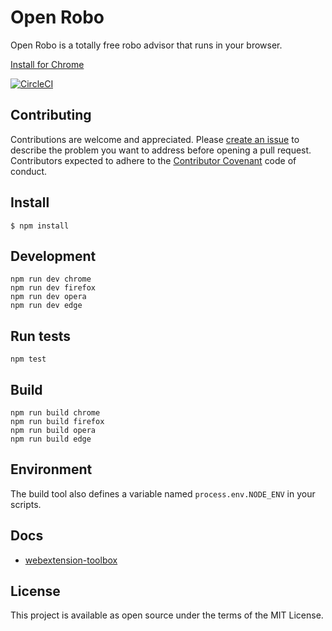 # Open Robo

Open Robo is a totally free robo advisor that runs in your browser.

[Install for
Chrome](https://chrome.google.com/webstore/detail/open-robo/hpikenahheicmjdkhakibjbenodblapf)

[![CircleCI](https://circleci.com/gh/henrydavidge/open-robo.svg?style=svg)](https://circleci.com/gh/henrydavidge/open-robo)

## Contributing

Contributions are welcome and appreciated. Please [create an
issue](https://github.com/henrydavidge/open-robo/issues/new) to describe the problem you want to
address before opening a pull request. Contributors expected to adhere to the [Contributor
Covenant](blah) code of conduct.

## Install

	$ npm install

## Development

    npm run dev chrome
    npm run dev firefox
    npm run dev opera
    npm run dev edge

## Run tests
    npm test

## Build

    npm run build chrome
    npm run build firefox
    npm run build opera
    npm run build edge

## Environment

The build tool also defines a variable named `process.env.NODE_ENV` in your scripts. 

## Docs

* [webextension-toolbox](https://github.com/HaNdTriX/webextension-toolbox)

## License

This project is available as open source under the terms of the MIT License.
